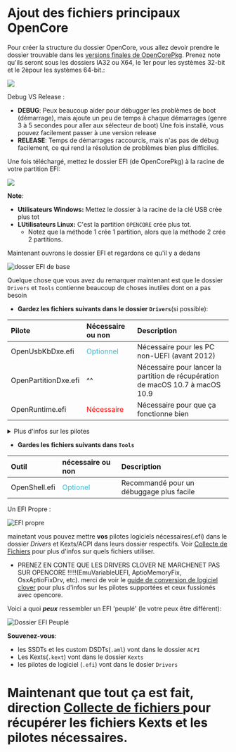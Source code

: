 # Ajout des fichiers principaux OpenCore

Pour créer la structure du dossier OpenCore, vous allez devoir prendre le dossier trouvable dans les [versions finales de OpenCorePkg](https://github.com/acidanthera/OpenCorePkg/releases/). Prenez note qu'ils seront sous les dossiers IA32 ou X64, le 1er pour les systèmes 32-bit et le 2èpour les systèmes 64-bit.:

![](https://dortania.github.io/OpenCore-Install-Guide/assets/img/ia32-x64.aa5dccd9.png)

Debug VS Release :

* **DEBUG**: Peux beaucoup aider pour débugger les problèmes de boot (démarrage), mais ajoute un peu de temps à chaque démarrages (genre 3 à 5 secondes pour aller aux sélecteur de boot) Une fois installé, vous pouvez facilement passer à une version release
* **RELEASE**: Temps de démarrages raccourcis, mais n'as pas de débug facilement, ce qui rend la résolution de problèmes bien plus difficiles.

Une fois téléchargé, mettez le dossier EFI (de OpenCorePkg) à la racine de votre partition EFI:

![](https://dortania.github.io/OpenCore-Install-Guide/assets/img/efi-moved.87262fda.png)

**Note**:

* **Utilisateurs Windows:** Mettez le dossier à la racine de la clé USB crée plus tot
* **LUtilisateurs Linux:** C'est la partition `OPENCORE` crée plus tot.
  * Notez que la méthode 1 crée 1 partition, alors que la méthode 2 crée 2 partitions.

Maintenant ouvrons le dossier EFI et regardons ce qu'il y a dedans

![dosser EFI de base ](https://dortania.github.io/OpenCore-Install-Guide/assets/img/base-efi.7500e22d.png)

Quelque chose que vous avez du remarquer maintenant est que le dossier `Drivers` et  `Tools` contienne beaucoup de choses inutiles dont on a pas besoin

* **Gardez les fichiers suivants dans le dossier `Drivers`**(si possible):

| Pilote | Nécessaire ou non | Description |
| :---   | :---              | :---        |
| OpenUsbKbDxe.efi | <span style="color:#30BCD5"> Optionnel </span> | Nécessaire pour les PC non-UEFI (avant 2012) |
| OpenPartitionDxe.efi | ^^ | Nécessaire pour lancer la partition de récupération de macOS 10.7 à macOS 10.9  |
| OpenRuntime.efi | <span style="color:red"> Nécessaire </span> | Nécessaire pour que ça fonctionne bien|

<details> 
 <summary>Plus d'infos sur les pilotes</summary>

* AudioDxe.efi
  * 0 rapport pour le support audio dans macOS
* CrScreenshotDxe.efi
  * Utilisé pour prendre des captures d'écrans sur les systèmes UEFI, mais on en a pas besoin
* HiiDatabase.efi
  * Utilisé pour réparer la prise en charge de l'interface graphique comme OpenShell.efi sur Sandy Bridge et les versions antérieures
  * Non nécrssaire pour démarrer
* NvmExpressDxe.efi
  * Utilisé pour Haswell et versions antérieures lorsqu'aucun pilote NVMe n'est intégré au micrologiciel
  * Ne pas utiliser SAUF si vous savez pertinemment ce que vous faites
* OpenCanopy.efi
  * L'interface graphique optionnelle d'OpenCore, on verra comment la configurer dans [l'après insallation](https://dortania.github.io/OpenCore-Post-Install/cosmetic/gui.html) donc retirez le pour le moment
* OpenHfsPlus.efi
  * Pilote HFSPlus opensource, assez lent, on vous recommande donc de ne pas l'utiliser à moins que vous savez ce que vous faites.
* OpenPartitionDxe.efi
  * Nécessaire pour lancer la partition de récupération de macOS 10.7 à macOS 10.9 
    * Note: Utilisateurs d'OpenDuet (donc sans UEFI) auront ce pilote déjà intégré, donc pas besoin
* OpenUsbKbDxe.efi
  * Utilisé pour le sélecteur OpenCore sur **les anciens systèmes exécutant DuetPkg**, [non  recommandé et très nuisible sur IvyBridge et plus récent](https://applelife.ru/threads/opencore-obsuzhdenie-i-ustanovka.2944066/page-176#post-856653)
* Ps2KeyboardDxe.efi + Ps2MouseDxe.efi
  * Assez bizarre si vous en avez besoin, ceux avez souris USB et clavier USB en ont pas besoin
  * Rappelez vous: PS2 ≠ USB
* UsbMouseDxe.efi
  * Un peu comme OpenUsbKbDxe, uniquement nécessaire sur les anciens systèmes utilisant DuetPkg
* XhciDxe.efi
  * utilisé pour Sandy Bridge et plus vieux quand aucun pilotes XHCI sont déjà inclus dans le logiciel
  * Uniquement nécessaire si vous utilisez une carte d'expension USB 3.0 dans une plus vielle machine

 </details>

* **Gardes les fichiers suivants dans `Tools`** 

| Outil | nécessaire ou non | Description |
| :---  | :---               | :---       |
| OpenShell.efi | <span style="color:#30BCD5"> Optionel </span> | Recommandé pour un débuggage plus facile |

Un EFI Propre :

![EFI propre](https://dortania.github.io/OpenCore-Install-Guide/assets/img/clean-efi.10fb2a26.png)

mainetant vous pouvez mettre **vos** pilotes logiciels nécessaires(.efi) dans le dossier _Drivers_ et Kexts/ACPI dans leurs dossier respectifs. Voir [Collecte de Fichiers](https://dortania.github.io/OpenCore-Install-Guide/ktext.html#firmware-drivers) pour plus d'infos sur quels fichiers utiliser.

* PRENEZ EN CONTE QUE LES DRIVERS CLOVER NE MARCHENET PAS SUR OPENCORE !!!!!(EmuVariableUEFI, AptioMemoryFix, OsxAptioFixDrv, etc). merci de voir le [guide de conversion de logiciel clover](https://github.com/dortania/OpenCore-Install-Guide/blob/master/clover-conversion/clover-efi.md) pour plus d'infos sur les pilotes supportées et ceux fussionés avec opencore.

Voici a quoi **_peux_** ressembler un EFI 'peuplé' (le votre peux être différent):

![Dossier EFI Peuplé](https://dortania.github.io/OpenCore-Install-Guide/assets/img/populated-efi.8d46cc52.png)

**Souvenez-vous**:

* les SSDTs et les custom DSDTs(`.aml`) vont dans le dossier `ACPI`
* Les Kexts(`.kext`) vont dans le dossier `Kexts`
* les pilotes de logiciel (`.efi`) vont dans le dosier `Drivers`

# Maintenant que tout ça est fait, direction  [Collecte de fichiers ](https://dortania.github.io/OpenCore-Install-Guide/ktext.html#firmware-drivers) pour récupérer les fichiers Kexts et les pilotes nécessaires.
